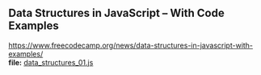 ## Data Structures in JavaScript – With Code Examples
https://www.freecodecamp.org/news/data-structures-in-javascript-with-examples/  
**file:** [data_structures_01.js](https://github.com/marcelosperalta/docs_javascript/blob/master/_javascript/data_structures/data_structures_01.js)  
